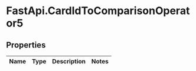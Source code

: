# FastApi.CardIdToComparisonOperator5

## Properties
Name | Type | Description | Notes
------------ | ------------- | ------------- | -------------
